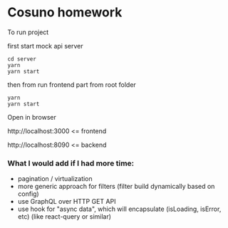 # Cosuno homework

To run project

first start mock api server

```
cd server
yarn
yarn start
```
then from run frontend part from root folder

```
yarn
yarn start
```

Open in browser

http://localhost:3000   <= frontend

http://localhost:8090   <= backend

### What I would add if I had more time:

- pagination / virtualization
- more generic approach for filters (filter build dynamically based on config)
- use GraphQL over HTTP GET API
- use hook for "async data", which will encapsulate (isLoading, isError, etc) (like react-query or similar)